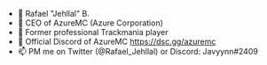 - 👋 Rafael "Jehllal" B.
- 👀 CEO of AzureMC (Azure Corporation)
- 🌱 Former professional Trackmania player
- 💞️ Official Discord of AzureMC https://dsc.gg/azuremc
- 📫 PM me on Twitter (@Rafael_Jehllal) or Discord: Javyynn#2409
